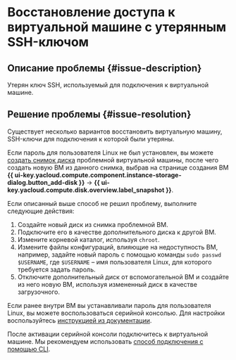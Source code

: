 # Восстановление доступа к виртуальной машине с утерянным SSH-ключом


## Описание проблемы {#issue-description}

Утерян ключ SSH, используемый для подключения к виртуальной машине.

## Решение проблемы {#issue-resolution}

Существует несколько вариантов восстановить виртуальную машину, SSH-ключи для подключения к которой были утеряны.

Если пароль для пользователя Linux не был установлен, вы можете [создать снимок диска](../../../compute/operations/disk-control/create-snapshot.md) проблемной виртуальной машины, после чего создать новую ВМ из данного снимка, выбрав на странице создания ВМ **{{ ui-key.yacloud.compute.component.instance-storage-dialog.button_add-disk }}** → **{{ ui-key.yacloud.compute.disk.overview.label_snapshot }}**.

Если описанный выше способ не решил проблему, выполните следующие действия:

1. Cоздайте новый диск из снимка проблемной ВМ.
1. Подключите его в качестве дополнительного диска к другой ВМ.
1. Измените корневой каталог, используя `chroot`.
1. Измените файлы конфигураций, влияющие на недоступность ВМ, например, задайте новый пароль с помощью команды `sudo passwd $USERNAME`, где `$USERNAME` – имя пользователя Linux, для которого требуется задать пароль.
1. Отключите дополнительный диск от вспомогательной ВМ и создайте из него новую ВМ, используя измененный диск в качестве загрузочного.

Если ранее внутри ВМ вы устанавливали пароль для пользователя Linux, вы можете воспользоваться серийной консолью. Для настройки воспользуйтесь [инструкцией из документации](../../../compute/operations/serial-console/index.md).

После активации серийной консоли подключитесь к виртуальной машине. Мы рекомендуем использовать [способ подключения с помощью CLI](../../../compute/operations/serial-console/connect-cli.md).